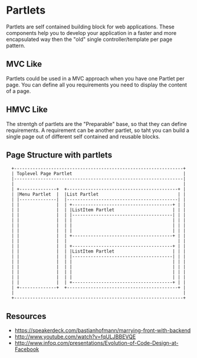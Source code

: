 Partlets
========

Partlets are self contained building block for web applications.
These components help you to develop your application in a faster and more encapsulated way then
the "old" single controller/template per page pattern.

MVC Like
--------

Partlets could be used in a MVC approach when you have one Partlet per page.
You can define all you requirements you need to display the content of a page.

HMVC Like
---------

The strentgh of partlets are the "Preparable" base, so that they can define requirements.
A requirement can be another partlet, so taht you can build a single page out of different
self contained and reusable blocks.


Page Structure with partlets
----------------------------

      +----------------------------------------------------------------+
      | Toplevel Page Partlet                                          |
      |----------------------------------------------------------------|
      |                                                                |
      | +--------------+  +------------------------------------------+ |
      | |Menu Partlet  |  |List Partlet                              | |
      | |--------------|  |------------------------------------------| |
      | |              |  | +--------------------------------------+ | |
      | |              |  | |ListItem Partlet                      | | |
      | |              |  | |--------------------------------------| | |
      | |              |  | |                                      | | |
      | |              |  | |                                      | | |
      | |              |  | |                                      | | |
      | |              |  | +--------------------------------------+ | |
      | |              |  |                                          | |
      | |              |  | +--------------------------------------+ | |
      | |              |  | |ListItem Partlet                      | | |
      | |              |  | |--------------------------------------| | |
      | |              |  | |                                      | | |
      | |              |  | |                                      | | |
      | |              |  | |                                      | | |
      | |              |  | |                                      | | |
      | |              |  | +--------------------------------------+ | |
      | +--------------+  +------------------------------------------+ |
      |                                                                |
      +----------------------------------------------------------------+

Resources
---------

* https://speakerdeck.com/bastianhofmann/marrying-front-with-backend
* http://www.youtube.com/watch?v=fqULJBBEVQE
* http://www.infoq.com/presentations/Evolution-of-Code-Design-at-Facebook
